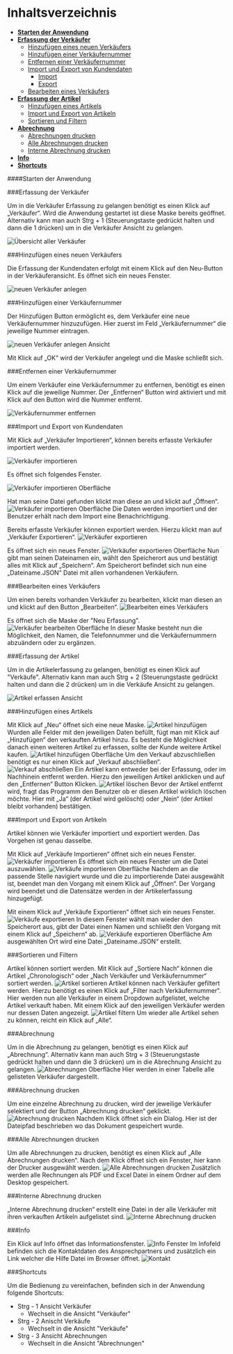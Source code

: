 # Inhaltsverzeichnis

 * [__Starten der Anwendung__](#starten-der-anwendung)
 * [__Erfassung der Verkäufer__](#erfassung-der-verkäufer)
	* [Hinzufügen eines neuen Verkäufers](#hinzufügen-eines-neuen-verkäufers)
	* [Hinzufügen einer Verkäufernummer](#hinzufügen-einer-verkäufernummer)
	* [Entfernen einer Verkäufernummer](#entfernen-einer-verkäufernummer)        
	* [Import und Export von Kundendaten](#import-und-export-von-kundendaten)
		* [Import](#import)
		* [Export](#export)
	* [Bearbeiten eines Verkäufers](#bearbeiten-eines-verkäufers)
* [__Erfassung der Artikel__](#erfassung-der-artikel) 
	* [Hinzufügen eines Artikels](#hinzufügen-eines-artikels)
	* [Import und Export von Artikeln](#import-und-export-von-artikeln) 
	* [Sortieren und Filtern](#sortieren-und-filtern)
* [__Abrechnung__](#abrechnung)
	* [Abrechnungen drucken](#abrechnungen-drucken)
	* [Alle Abrechnungen drucken](#alle-abrechnungen-drucken) 
	* [Interne Abrechnung drucken](#interne-abrechnung-drucken)
* [__Info__](#info)
* [__Shortcuts__](#shortcuts)

####Starten der Anwendung


###Erfassung der Verkäufer

Um in die Verkäufer Erfassung zu gelangen benötigt es einen Klick auf „Verkäufer“. Wird die Anwendung gestartet ist diese Maske bereits geöffnet.
Alternativ kann man auch Strg + 1 (Steuerungstaste gedrückt halten und dann die 1 drücken) um in die Verkäufer Ansicht zu gelangen.

![Übersicht aller Verkäufer](Bild1.png "Übersicht aller Verkäufer")

###Hinzufügen eines neuen Verkäufers

Die Erfassung der Kundendaten erfolgt mit einem Klick auf den Neu-Button in der Verkäuferansicht. 
Es öffnet sich ein neues Fenster.

![neuen Verkäufer anlegen](Bild2.png "neuen Verkäufer anlegen")

###Hinzufügen einer Verkäufernummer

Der Hinzufügen Button ermöglicht es, dem Verkäufer eine neue Verkäufernummer hinzuzufügen.
Hier zuerst im Feld „Verkäufernummer“ die jeweilige Nummer eintragen.

![neuen Verkäufer anlegen Ansicht](Bild3.png "neuen Verkäufer anlegen Ansicht")

Mit Klick auf „OK“ wird der Verkäufer angelegt und die Maske schließt sich.

###Entfernen einer Verkäufernummer

Um einem Verkäufer eine Verkäufernummer zu entfernen, benötigt es einen Klick auf die jeweilige Nummer.
Der „Entfernen“ Button wird aktiviert und mit Klick auf den Button wird die Nummer entfernt.

![Verkäufernummer entfernen](Bild4.png "Verkäufernummer entfernen")

###Import und Export von Kundendaten

Mit Klick auf „Verkäufer Importieren“, können bereits erfasste Verkäufer importiert werden.

![Verkäufer importieren](Bild5.png "Verkäufer importieren")

Es öffnet sich folgendes Fenster.

![Verkäufer importieren Oberfläche](Bild6.png "Verkäufer importieren Oberfläche")

Hat man seine Datei gefunden klickt man diese an und klickt auf „Öffnen“.
![Verkäufer importieren Oberfläche](Bild7.png "Verkäufer importieren Oberfläche")
Die Daten werden importiert und der Benutzer erhält nach dem Import eine Benachrichtigung.


Bereits erfasste Verkäufer können exportiert werden. Hierzu klickt man auf „Verkäufer Exportieren“.
![Verkäufer exportieren](Bild8.png "Verkäufer exportieren")


Es öffnet sich ein neues Fenster.
![Verkäufer exportieren Oberfläche](Bild9.png "Verkäufer exportieren Oberfläche")
Nun gibt man seinen Dateinamen ein, wählt den Speicherort aus und bestätigt alles mit Klick auf „Speichern“.
Am Speicherort befindet sich nun eine „Dateiname.JSON“ Datei mit allen vorhandenen Verkäufern.

###Bearbeiten eines Verkäufers

Um einen bereits vorhanden Verkäufer zu bearbeiten, klickt man diesen an und klickt auf den Button „Bearbeiten“.
![Bearbeiten eines Verkäufers](Bild10.png "Bearbeiten eines Verkäufers")


Es öffnet sich die Maske der "Neu Erfassung".
![Verkäufer bearbeiten Oberfläche](Bild11.png "Verkäufer bearbeiten Oberfläche")
In dieser Maske besteht nun die Möglichkeit, den Namen, die Telefonnummer und die Verkäufernummern abzuändern oder zu ergänzen.


###Erfassung der Artikel

Um in die Artikelerfassung zu gelangen, benötigt es einen Klick auf "Verkäufe".
Alternativ kann man auch Strg + 2 (Steuerungstaste gedrückt halten und dann die 2 drücken) um in die Verkäufe Ansicht zu gelangen.

![Artikel erfassen Ansicht](Bild12.png "Artikel erfassen Ansicht")

###Hinzufügen eines Artikels

Mit Klick auf „Neu“ öffnet sich eine neue Maske. 
![Artikel hinzufügen](Bild13.png "Artikel hinzufügen")
Wurden alle Felder mit den jeweiligen Daten befüllt, fügt man mit Klick auf „Hinzufügen“ den verkauften Artikel hinzu. Es besteht die Möglichkeit danach einen weiteren Artikel zu erfassen, sollte der Kunde weitere Artikel kaufen. 
![Artikel hinzufügen Oberfläche](Bild14.png "Artikel hinzufügen Oberfläche")
Um den Verkauf abzuschließen benötigt es nur einen Klick auf „Verkauf abschließen“.
![Verkauf abschließen](Bild15.png "Verkauf abschließen")
Ein Artikel kann entweder bei der Erfassung, oder im Nachhinein entfernt werden. Hierzu den jeweiligen Artikel anklicken und auf den „Entfernen“ Button Klicken.
![Artikel löschen](Bild16.png "Artikel löschen")
Bevor der Artikel entfernt wird, fragt das Programm den Benutzer ob er diesen Artikel wirklich löschen möchte. Hier mit „Ja“ (der Artikel wird gelöscht) oder „Nein“ (der Artikel bleibt vorhanden) bestätigen.

###Import und Export von Artikeln

Artikel können wie Verkäufer importiert und exportiert werden. Das Vorgehen ist genau dasselbe.

Mit Klick auf „Verkäufe Importieren“ öffnet sich ein neues Fenster. 
![Verkäufer importieren](Bild17.png "Verkäufer importieren")
Es öffnet sich ein neues Fenster um die Datei auszuwählen.
![Verkäufe importieren Oberfläche](Bild18.png "Verkäufe importieren Oberfläche")
Nachdem an die passende Stelle navigiert wurde und die zu importierende Datei ausgewählt ist, beendet man den Vorgang mit einem Klick auf „Öffnen“. Der Vorgang wird beendet und die Datensätze werden in der Artikelerfassung hinzugefügt.

Mit einem Klick auf „Verkäufe Exportieren“ öffnet sich ein neues Fenster. 
![Verkäufe exportieren](Bild19.png "Verkäufe exportieren")
In diesem Fenster wählt man wieder den Speicherort aus, gibt der Datei einen Namen und schließt den Vorgang mit einem Klick auf „Speichern“ ab.
![Verkäufe exportieren Oberfläche](Bild20.png "Verkäufe exportieren Oberfläche")
Am ausgewählten Ort wird eine Datei „Dateiname.JSON“ erstellt.

###Sortieren und Filtern

Artikel können sortiert werden. Mit Klick auf „Sortiere Nach“ können die Artikel „Chronologisch“ oder 
„Nach Verkäufer und Verkäufernummer“ sortiert werden. 
![Artikel sortieren](Bild21.png "Artikel sortieren")
Artikel können nach Verkäufer gefiltert werden. Hierzu benötigt es einen Klick auf 
„Filter nach Verkäufernummer“. Hier werden nun alle Verkäufer in einem Dropdown aufgelistet, welche Artikel verkauft haben. Mit einem Klick auf den jeweiligen Verkäufer werden nur dessen Daten angezeigt. 
![Artikel filtern](Bild22.png "Artikel filtern")
Um wieder alle Artikel sehen zu können, reicht ein Klick auf „Alle“.

###Abrechnung

Um in die Abrechnung zu gelangen, benötigt es einen Klick auf „Abrechnung“.
Alternativ kann man auch Strg + 3 (Steuerungstaste gedrückt halten und dann die 3 drücken) um in die Abrechnung Ansicht zu gelangen.
![Abrechnungen Oberfläche](Bild23.png "Abrechnungen Oberfläche")
Hier werden in einer Tabelle alle gelisteten Verkäufer dargestellt.

###Abrechnung drucken

Um eine einzelne Abrechnung zu drucken, wird der jeweilige Verkäufer selektiert und der Button „Abrechnung drucken“ geklickt. 
![Abrechnung drucken](Bild24.png "Abrechnung drucken")
Nachdem Klick öffnet sich ein Dialog. Hier ist der Dateipfad beschrieben wo das Dokument gespeichert wurde.

###Alle Abrechnungen drucken

Um alle Abrechnungen zu drucken, benötigt es einen Klick auf „Alle Abrechnungen drucken“. Nach dem Klick öffnet sich ein Fenster, hier kann der Drucker ausgewählt werden.
![Alle Abrechnungen drucken](Bild25.png "Alle Abrechnungen drucken")
Zusätzlich werden alle Rechnungen als PDF und Excel Datei in einem Ordner auf dem Desktop gespeichert.

###Interne Abrechnung drucken

„Interne Abrechnung drucken“ erstellt eine Datei in der alle Verkäufer mit ihren verkauften Artikeln aufgelistet sind. 
![Interne Abrechnung drucken](Bild26.png "Interne Abrechnung drucken")

###Info

Ein Klick auf Info öffnet das Informationsfenster. ![Info Fenster](Bild27.png "Info Fenster")
Im Infofeld befinden sich die Kontaktdaten des Ansprechpartners und zusätzlich ein Link welcher die Hilfe Datei im Browser öffnet.
![Kontakt](Bild28.png "Kontakt")

###Shortcuts

Um die Bedienung zu vereinfachen, befinden sich in der Anwendung folgende Shortcuts:

* Strg - 1 Ansicht Verkäufer
	* Wechselt in die Ansicht "Verkäufer"
* Strg - 2 Anischt Verkäufe
	* Wechselt in die Ansicht "Verkäufe"
* Strg - 3 Ansicht Abrechnungen
	* Wechselt in die Ansicht "Abrechnungen"
